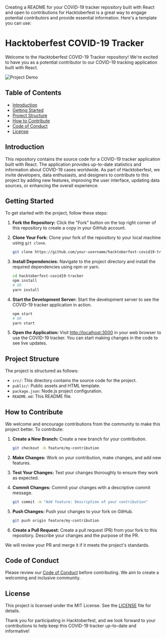 Creating a README for your COVID-19 tracker repository built with React and open to contributions for Hacktoberfest is a great way to engage potential contributors and provide essential information. Here's a template you can use:

# Hacktoberfest COVID-19 Tracker

Welcome to the Hacktoberfest COVID-19 Tracker repository! We're excited to have you as a potential contributor to our COVID-19 tracking application built with React.

![Project Demo](demo.gif)

## Table of Contents

- [Introduction](#introduction)
- [Getting Started](#getting-started)
- [Project Structure](#project-structure)
- [How to Contribute](#how-to-contribute)
- [Code of Conduct](#code-of-conduct)
- [License](#license)

## Introduction

This repository contains the source code for a COVID-19 tracker application built with React. The application provides up-to-date statistics and information about COVID-19 cases worldwide. As part of Hacktoberfest, we invite developers, data enthusiasts, and designers to contribute to this project by adding new features, improving the user interface, updating data sources, or enhancing the overall experience.

## Getting Started

To get started with the project, follow these steps:

1. **Fork the Repository:** Click the "Fork" button on the top right corner of this repository to create a copy in your GitHub account.

2. **Clone Your Fork:** Clone your fork of the repository to your local machine using `git clone`.

   ```bash
   git clone https://github.com/your-username/hacktoberfest-covid19-tracker.git
   ```

3. **Install Dependencies:** Navigate to the project directory and install the required dependencies using npm or yarn.

   ```bash
   cd hacktoberfest-covid19-tracker
   npm install
   # OR
   yarn install
   ```

4. **Start the Development Server:** Start the development server to see the COVID-19 tracker application in action.

   ```bash
   npm start
   # OR
   yarn start
   ```

5. **Open the Application:** Visit [http://localhost:3000](http://localhost:3000) in your web browser to use the COVID-19 tracker. You can start making changes in the code to see live updates.

## Project Structure

The project is structured as follows:

- `src/`: This directory contains the source code for the project.
- `public/`: Public assets and HTML template.
- `package.json`: Node.js project configuration.
- `README.md`: This README file.

## How to Contribute

We welcome and encourage contributions from the community to make this project better. To contribute:

1. **Create a New Branch:** Create a new branch for your contribution.

   ```bash
   git checkout -b feature/my-contribution
   ```

2. **Make Changes:** Work on your contribution, make changes, and add new features.

3. **Test Your Changes:** Test your changes thoroughly to ensure they work as expected.

4. **Commit Changes:** Commit your changes with a descriptive commit message.

   ```bash
   git commit -m "Add feature: Description of your contribution"
   ```

5. **Push Changes:** Push your changes to your fork on GitHub.

   ```bash
   git push origin feature/my-contribution
   ```

6. **Create a Pull Request:** Create a pull request (PR) from your fork to this repository. Describe your changes and the purpose of the PR.

We will review your PR and merge it if it meets the project's standards.

## Code of Conduct

Please review our [Code of Conduct](CODE_OF_CONDUCT.md) before contributing. We aim to create a welcoming and inclusive community.

## License

This project is licensed under the MIT License. See the [LICENSE](LICENSE) file for details.

Thank you for participating in Hacktoberfest, and we look forward to your contributions to help keep this COVID-19 tracker up-to-date and informative!
